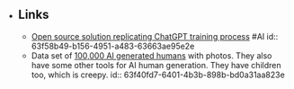 - ## Links
	- [Open source solution replicating ChatGPT training process](https://www.hpc-ai.tech/blog/colossal-ai-chatgpt) #AI
	  id:: 63f58b49-b156-4951-a483-63663ae95e2e
	- Data set of [100,000 AI generated humans](https://generated.photos/humans) with photos. They also have some other tools for AI human generation. They have children too, which is creepy.
	  id:: 63f40fd7-6401-4b3b-898b-bd0a31aa823e